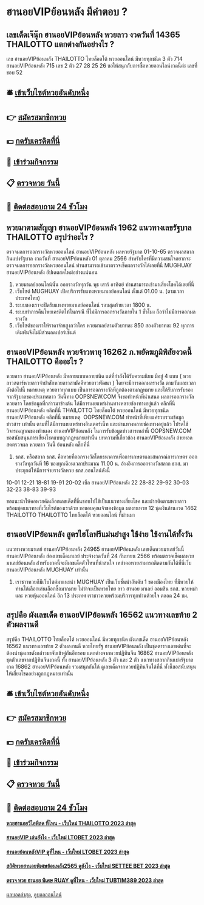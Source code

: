 # ฮานอยVIPย้อนหลัง มีคำตอบ ?
## เลขเด็ดเจ๊นุ๊ก ฮานอยVIPย้อนหลัง หวยลาว งวดวันที่ 14365 THAILOTTO แตกต่างกันอย่างไร ?
เลข ฮานอยVIPย้อนหลัง THAILOTTO ไทยล็อตโต้ หวยออนไลน์ มีหวยทุกชนิด 3 ตัว 714 ฮานอยVIPย้อนหลัง 715
เลข 2 ตัว 27 28 25 26
ขอให้สนุกกับการซื้อหวยออนไลน์งวดนี้ค่ะ
เลขที่ชอบ 52

## 🛎 [เข้าเว็บไซต์หวยอันดับหนึ่ง](https://bit.ly/3BG5bNw)
## 👉 [สมัครสมาชิกหวย](https://bit.ly/3BG5bNw)
## 💵 [กดรับเครดิตที่นี่](https://bit.ly/3C3mvgS)
## 👑 [เข้าร่วมกิจกรรม](https://bit.ly/3C3mvgS)
## 📋 [ตรวจหวย วันนี้](https://bit.ly/3C3mvgS)
## 📱 [ติดต่อสอบถาม 24 ชัวโมง](https://bit.ly/3C3mvgS)

## หวยมาตามสัญญา ฮานอยVIPย้อนหลัง 1962 แนวทางเลขรัฐบาล THAILOTTO สรุปว่าอะไร ?
ตรวจผลการออกรางวัลหวยออนไลน์ ฮานอยVIPย้อนหลัง ผลหวยรัฐบาล 01-10-65 ตรวจผลสลากกินแบ่งรัฐบาล งวดวันที่ ฮานอยVIPย้อนหลัง 01 ตุลาคม 2566 สำหรับใครที่มีความสนใจอยากจะตรวจผลการออกรางวัลหวยออนไลน์ ท่านสามารถเข้ามาตรวจเช็คผลรางวัลได้เลยที่นี่ MUGHUAY ฮานอยVIPย้อนหลัง อัปเดตสดใหม่อย่างแน่นอน
1. หวยมาเลย์ออนไลน์นั้น ออกรางวัลทุกวัน พุธ เสาร์ อาทิตย์ ท่านสามารถเข้ามาเสี่ยงโชคได้เลยที่นี่
2. เว็บไซต์ MUGHUAY เปิดบริการรับแทงหวยมาเลย์ออนไลน์ ตั้งแต่ 01.00 น. (ตามเวลาประเทศไทย)
3. ระบบของเราจะปิดรับแทงหวยมาเลย์ออนไลน์ รอบสุดท้ายเวลา 1800 น.
4. ระบบทำการคืนโพยเครดิตให้ในกรณี ที่ไม่มีการออกรางวัลภายใน 1 ชั่วโมง ถือว่าไม่มีการออกผลรางวัล
5. เว็บไซต์ของเราให้ราคาจ่ายสูงกว่าใคร หวยมาเลย์สามตัวบาทละ 850 สองตัวบาทละ 92 ทุกการเดิมพันจึงไม่มีส่วนลดเปอร์เซ็นต์

## ฮานอยVIPย้อนหลัง หวยจ้าวพายุ 16262 ภ.พยัคฆภูมิพิสัยงวดนี้ THAILOTTO คืออะไร ?
หวยลาว ฮานอยVIPย้อนหลัง มีหลายแบบหลายชนิด แต่ที่กำลังได้รับความนิยม มีอยู่ 4 แบบ ( หวยลาวสตาร์หวยลาวจำปาสักหวยลาวสามัคคีหวยลาวพัฒนา ) โดยจะมีการออกผลรางวัล ตามวันและเวลาดังต่อไปนี้
หมายเหตุ หวยลาวทุกแบบ เป็นการออกรางวัลที่ถูกต้องตามกฎหมาย และได้รับการรับรองจากรัฐบาลของประเทศลาว
วันนี้ทาง OOPSNEW.COM จึงขอทำหน้าที่นำเสนอ ผลการออกรางวัล หวยลาว โดยข้อมูลที่กล่าวมาข้างต้น ได้มีการเผยแพร่ผ่านทางหลายช่องทางอยู่แล้ว
 คลิกที่นี่ ฮานอยVIPย้อนหลัง 
 คลิกที่นี่ THAILOTTO ไทยล็อตโต้ หวยออนไลน์ มีหวยทุกชนิด ฮานอยVIPย้อนหลัง 
 คลิกที่นี่ 
หมายเหตุ  OOPSNEW.COM ทำหน้าที่เพียงแค่รวบรวมข้อมูล ข่าวสาร เท่านั้น ตามที่ได้มีการเผยแพร่ทางอินเตอร์เน็ท และผ่านทางหลายช่องทางอยู่แล้ว โปรดใช้วิจารณญาณของท่านเอง ฮานอยVIPย้อนหลัง ในการรับข้อมูลข่าวสารเหล่านี้ OOPSNEW.COM ขอสนับสนุนการเสี่ยงโชคแบบถูกกฎหมายเท่านั้น
บทความที่เกี่ยวข้อง
 ฮานอยVIPย้อนหลัง ถ่ายทอดสดตรวจผล หวยลาว วันนี้ ย้อนหลัง คลิ๊กที่นี่  
1. ธกส. หรือสลาก ธกส. คือหวยที่ออกรางวัลโดยธนาคารเพื่อการเกษตรและสหกรณ์การเกษตร ออกรางวัลทุกวันที่ 16 ของทุกเดือนเวลาประมาณ 11.00 น. อ้างอิงการออกรางวัลสลาก ธกส. มาประยุกต์ให้มีการจ่ายรางวัลหวย ธกส.ออนไลน์ดังนี้

10-01
12-21
18-81
19-91
20-02
เบิ้ล ฮานอยVIPย้อนหลัง 22
28-82
29-92
30-03
32-23
38-83
39-93

ขอแนะนำให้คอหวยคัดเลือกเลขเด็ดที่ชื่นชอบไปใช้เป็นแนวทางเสี่ยงโชค และฝากติดตามหวยลาว พร้อมชุดแนวทางที่เว็บไซต์ของเราด้วย
ขอขอบคุณเจ้าของข้อมูล
ผลงานหวย 12 ชุดเงินล้านงวด 1462 THAILOTTO THAILOTTO ไทยล็อตโต้ หวยออนไลน์ ที่ผ่านมา

## ฮานอยVIPย้อนหลัง สูตรไฮโลฟรีแม่นยำสูง ใช้ง่าย ใช้งานได้ทั้งวัน
แนวทางหวยมาเลย์ ฮานอยVIPย้อนหลัง 24965 ฮานอยVIPย้อนหลัง เลขเด็ดหวยมาเลย์วันนี้ ฮานอยVIPย้อนหลัง ส่องเลขเด็ดมาเลย์ ประจำงวดวันที่ 24 กันยายน 2566 พร้อมตรวจเช็คผลหวยมาเลย์ย้อนหลัง สำหรับงวดนี้จะมีเลขเด็ดตัวไหนที่น่าสนใจ เหล่าคอหวยสามารถติดตามกันได้ที่นี่เว็บ ฮานอยVIPย้อนหลัง MUGHUAY เท่านั้น
1. เราชาวหวยก็มีเว็บไซต์มาแนะนำ MUGHUAY เป็นเว็บชั้นนำอันดับ 1 ของเมืองไทย ที่มีหวยให้ท่านได้เลือกเล่นเลือกซื้อมากมาย ไม่ว่าจะเป็นหวยไทย ลาว ฮานอย มาเลย์ ออมสิน ธกส. หวยพม่า และ หวยหุ้นออนไลน์ อีก 13 ประเทศ เราชาวหวยพร้อมบริการทุกท่านด้วยใจ ตลอด 24 ชม.

## สรุปคือ ผังเลขเด็ด ฮานอยVIPย้อนหลัง 16562 แนวทางเลขท้าย 2 ตัวผลงานดี
สรุปคือ THAILOTTO ไทยล็อตโต้ หวยออนไลน์ มีหวยทุกชนิด ผังเลขเด็ด ฮานอยVIPย้อนหลัง 16562 แนวทางเลขท้าย 2 ตัวผลงานดี หวยไทยรัฐ ฮานอยVIPย้อนหลัง เป็นชุดตารางเลขเด่นที่จะต้องนำชุดเลขดังกล่าวมาจับเข้าคู่กันอีกรอบ แตกต่างจากหวยปฏิทินจีน 16862 ฮานอยVIPย้อนหลัง ชุดตัวเลขจากปฏิทินจีนงวดนี้ ทั้ง ฮานอยVIPย้อนหลัง 3 ตัว และ 2 ตัว แนวทางสลากกินแบ่งรัฐบาลงวด 16862 ฮานอยVIPย้อนหลัง รวมสนุกกันได้ ดูเลขเด็ดจากหวยปฏิทินจีนได้ที่นี่ ทั้งนี้ขอสนับสนุนให้เสี่ยงโชคอย่างถูกกฎหมายเท่านั้น

## 🛎 [เข้าเว็บไซต์หวยอันดับหนึ่ง](https://bit.ly/3BG5bNw)
## 👉 [สมัครสมาชิกหวย](https://bit.ly/3BG5bNw)
## 💵 [กดรับเครดิตที่นี่](https://bit.ly/3C3mvgS)
## 👑 [เข้าร่วมกิจกรรม](https://bit.ly/3C3mvgS)
## 📋 [ตรวจหวย วันนี้](https://bit.ly/3C3mvgS)
## 📱 [ติดต่อสอบถาม 24 ชัวโมง](https://bit.ly/3C3mvgS)

#### [หวยฮานอยวีไอพีสด ที่ไหน - เว็บใหม่ THAILOTTO 2023 ล่าสุด](https://atom.io/themes/หวยฮานอยวีไอพีสด%20ที่ไหน%20-%20เว็บใหม่%20thailotto%202023%20ล่าสุด)
#### [ฮานอยVIP เล่นยังไง - เว็บใหม่ LTOBET 2023 ล่าสุด](https://atom.io/themes/ฮานอยvip%20เล่นยังไง%20-%20เว็บใหม่%20ltobet%202023%20ล่าสุด)
#### [ฮานอยย้อนหลังVIP ดูที่ไหน - เว็บใหม่ LTOBET 2023 ล่าสุด](https://atom.io/themes/ฮานอยย้อนหลังvip%20ดูที่ไหน%20-%20เว็บใหม่%20ltobet%202023%20ล่าสุด)
#### [สถิติหวยฮานอยพิเศษย้อนหลัง2565 ดูยังไง - เว็บใหม่ SETTEE BET 2023 ล่าสุด](https://atom.io/themes/สถิติหวยฮานอยพิเศษย้อนหลัง2565%20ดูยังไง%20-%20เว็บใหม่%20settee%20bet%202023%20ล่าสุด)
#### [ตรวจ หวย ฮานอย พิเศษ RUAY ดูที่ไหน - เว็บใหม่ TUBTIM389 2023 ล่าสุด](https://atom.io/themes/ตรวจ%20หวย%20ฮานอย%20พิเศษ%20ruay%20ดูที่ไหน%20-%20เว็บใหม่%20tubtim389%202023%20ล่าสุด)

[ผลบอลล่าสุด](https://siamsport.tv "ผลบอลล่าสุด"), [ดูบอลออนไลน์](https://siamsport.tv/ดูบอลสด "ดูบอลออนไลน์")